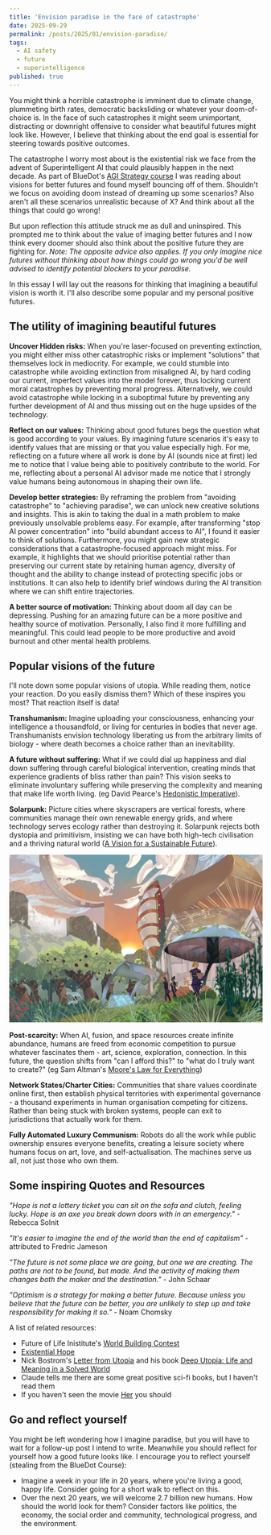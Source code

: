 ```yaml
---
title: 'Envision paradise in the face of catastrophe'
date: 2025-09-29
permalink: /posts/2025/01/envision-paradise/
tags:
  - AI safety
  - future
  - superintelligence
published: true
---
```


You might think a horrible catastrophe is imminent due to climate change, plummeting birth rates,  democratic backsliding or whatever your doom-of-choice is. In the face of such catastrophes it might seem unimportant, distracting or downright offensive to consider what beautiful futures might look like. However, I believe that thinking about the end goal is essential for steering towards positive outcomes.

The catastrophe I worry most about is the existential risk we face from the advent of Superintelligent AI that could plausibly happen in the next decade. As part of BlueDot's [AGI Strategy course](https://bluedot.org/courses/agi-strategy) I was reading about visions for better futures and found myself bouncing off of them. Shouldn't we focus on avoiding doom instead of dreaming up some scenarios? Also aren't all these scenarios unrealistic because of X? And think about all the things that could go wrong\!

But upon reflection this attitude struck me as dull and uninspired. This prompted me to think about the value of imaging better futures and I now think every doomer should also think about the positive future they are fighting for. *Note: The opposite advice also applies. If you only imagine nice futures without thinking about how things could go wrong you'd be well advised to identify potential blockers to your paradise.*

In this essay I will lay out the reasons for thinking that imagining a beautiful vision is worth it. I'll also describe some popular and my personal positive futures.

## **The utility of imagining beautiful futures**

**Uncover Hidden risks:** When you're laser-focused on preventing extinction, you might either miss other catastrophic risks or implement "solutions" that themselves lock in mediocrity. For example, we could stumble into catastrophe while avoiding extinction from misaligned AI, by hard coding our current, imperfect values into the model forever, thus locking current moral catastrophes by preventing moral progress. Alternatively, we could avoid catastrophe while locking in a suboptimal future by preventing any further development of AI and thus missing out on the huge upsides of the technology.

**Reflect on our values:** Thinking about good futures begs the question what is good according to your values. By imagining future scenarios it's easy to identify values that are missing or that you value especially high. For me, reflecting on a future where all work is done by AI (sounds nice at first) led me to notice that I value being able to positively contribute to the world. For me, reflecting about a personal AI advisor made me notice that I strongly value humans being autonomous in shaping their own life.

**Develop better strategies:** By reframing the problem from "avoiding catastrophe" to "achieving paradise", we can unlock new creative solutions and insights. This is akin to taking the dual in a math problem to make previously unsolvable problems easy. For example, after transforming "stop AI power concentration" into "build abundant access to AI", I found it easier to think of solutions. Furthermore, you might gain new strategic considerations that a catastrophe-focused approach might miss. For example, it highlights that we should prioritise potential rather than preserving our current state by retaining human agency, diversity of thought and the ability to change instead of protecting specific jobs or institutions. It can also help to identify brief windows during the AI transition where we can shift entire trajectories.

**A better source of motivation:** Thinking about doom all day can be depressing. Pushing for an amazing future can be a more positive and healthy source of motivation. Personally, I also find it more fulfilling and meaningful. This could lead people to be more productive and avoid burnout and other mental health problems.

## **Popular visions of the future**

I'll note down some popular visions of utopia. While reading them, notice your reaction. Do you easily dismiss them? Which of these inspires you most? That reaction itself is data\!

**Transhumanism:** Imagine uploading your consciousness, enhancing your intelligence a thousandfold, or living for centuries in bodies that never age. Transhumanists envision technology liberating us from the arbitrary limits of biology \- where death becomes a choice rather than an inevitability.

**A future without suffering:** What if we could dial up happiness and dial down suffering through careful biological intervention, creating minds that experience gradients of bliss rather than pain? This vision seeks to eliminate involuntary suffering while preserving the complexity and meaning that make life worth living. (eg David Pearce's [Hedonistic Imperative](https://www.hedweb.com/)).

**Solarpunk:** Picture cities where skyscrapers are vertical forests, where communities manage their own renewable energy grids, and where technology serves ecology rather than destroying it. Solarpunk rejects both dystopia and primitivism, insisting we can have both high-tech civilisation and a thriving natural world ([A Vision for a Sustainable Future](https://newintrigue.com/2025/01/29/solarpunk-a-vision-for-a-sustainable-future/?utm_source=bluedot-impact)).

![Solarpunk vision](/images/solarpunk.webp)

**Post-scarcity:** When AI, fusion, and space resources create infinite abundance, humans are freed from economic competition to pursue whatever fascinates them \- art, science, exploration, connection. In this future, the question shifts from "can I afford this?" to "what do I truly want to create?" (eg Sam Altman's [Moore's Law for Everything](https://moores.samaltman.com/))

**Network States/Charter Cities:** Communities that share values coordinate online first, then establish physical territories with experimental governance \- a thousand experiments in human organisation competing for citizens. Rather than being stuck with broken systems, people can exit to jurisdictions that actually work for them.

**Fully Automated Luxury Communism:** Robots do all the work while public ownership ensures everyone benefits, creating a leisure society where humans focus on art, love, and self-actualisation. The machines serve us all, not just those who own them.

<!--
## **My vision of a positive AI future:**

Uncontroversially, I want AI to help us solve the world's current problems like Climate Change, Disease, Poverty, … Even further, I want to use it to radically improve the human condition, like bio-engineering humans to reduce mental suffering without side effects ([a la David Pearce](https://www.hedweb.com/)). Other things on my wish list include uncovering the mysteries of the universe (What is consciousness? What came before the big bang?), settling space and making healthy, nutritionally complete chocolate ice cream. Additionally, AI could help us to design society to better fulfil deep human needs for connection, meaning and safety.

The guiding light for this should be that AI helps humans live a "good life" according to their own values. This retains human agency, putting the AI in a supporting position. I like to imagine a personal AI that always accompanies me and helps me live life like I want to, upon reflection. It would assist me in being a kinder person, spending my time how I want to and learn faster. It would do so by providing feedback and advice, prompting reflection, giving reminders and answering questions. It would know all my values, problems and how it can best help me.

Similarly, I'd like humans to retain decision power over society, while AI supports us in finding solutions that are better according to our own terms. That could mean designing and supporting better governance structures, building opportunities for cooperation or aiding us in philosophical reflection to clarify our values. This would also leave room for humans to find meaning in positively shaping society.
-->


## **Some inspiring Quotes and Resources**
*"Hope is not a lottery ticket you can sit on the sofa and clutch, feeling lucky. Hope is an axe you break down doors with in an emergency."* \- Rebecca Solnit

*"It's easier to imagine the end of the world than the end of capitalism"* \- attributed to Fredric Jameson

*"The future is not some place we are going, but one we are creating. The paths are not to be found, but made. And the activity of making them changes both the maker and the destination."* \- John Schaar

*"Optimism is a strategy for making a better future. Because unless you believe that the future can be better, you are unlikely to step up and take responsibility for making it so."* \- Noam Chomsky

A list of related resources:
- Future of Life Inistitute's [World Building Contest](https://worldbuild.ai/)
- [Existential Hope](https://www.existentialhope.com/)
- Nick Bostrom's [Letter from Utopia](https://nickbostrom.com/utopia) and his book [Deep Utopia: Life and Meaning in a Solved World](https://www.amazon.com.be/-/en/Nick-Bostrom/dp/1646871642/)
- Claude tells me there are some great positive sci-fi books, but I haven't read them
- If you haven't seen the movie [Her](https://www.imdb.com/title/tt1798709) you should

## **Go and reflect yourself**
You might be left wondering how I imagine paradise, but you will have to wait for a follow-up post I intend to write. Meanwhile you should reflect for yourself how a good future looks like. I encourage you to reflect yourself (stealing from the BlueDot Course):

- Imagine a week in your life in 20 years, where you're living a good, happy life. Consider going for a short walk to reflect on this.
- Over the next 20 years, we will welcome 2.7 billion new humans. How should the world look for them? Consider factors like politics, the economy, the social order and community, technological progress, and the environment.
